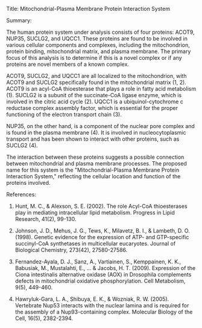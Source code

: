 Title: Mitochondrial-Plasma Membrane Protein Interaction System

Summary:

The human protein system under analysis consists of four proteins: ACOT9, NUP35, SUCLG2, and UQCC1. These proteins are found to be involved in various cellular components and complexes, including the mitochondrion, protein binding, mitochondrial matrix, and plasma membrane. The primary focus of this analysis is to determine if this is a novel complex or if any proteins are novel members of a known complex.

ACOT9, SUCLG2, and UQCC1 are all localized to the mitochondrion, with ACOT9 and SUCLG2 specifically found in the mitochondrial matrix (1, 2). ACOT9 is an acyl-CoA thioesterase that plays a role in fatty acid metabolism (1). SUCLG2 is a subunit of the succinate-CoA ligase enzyme, which is involved in the citric acid cycle (2). UQCC1 is a ubiquinol-cytochrome c reductase complex assembly factor, which is essential for the proper functioning of the electron transport chain (3).

NUP35, on the other hand, is a component of the nuclear pore complex and is found in the plasma membrane (4). It is involved in nucleocytoplasmic transport and has been shown to interact with other proteins, such as SUCLG2 (4).

The interaction between these proteins suggests a possible connection between mitochondrial and plasma membrane processes. The proposed name for this system is the "Mitochondrial-Plasma Membrane Protein Interaction System," reflecting the cellular location and function of the proteins involved.

References:

1. Hunt, M. C., & Alexson, S. E. (2002). The role Acyl-CoA thioesterases play in mediating intracellular lipid metabolism. Progress in Lipid Research, 41(2), 99-130.

2. Johnson, J. D., Mehus, J. G., Tews, K., Milavetz, B. I., & Lambeth, D. O. (1998). Genetic evidence for the expression of ATP- and GTP-specific succinyl-CoA synthetases in multicellular eucaryotes. Journal of Biological Chemistry, 273(42), 27580-27586.

3. Fernandez-Ayala, D. J., Sanz, A., Vartiainen, S., Kemppainen, K. K., Babusiak, M., Mustalahti, E., ... & Jacobs, H. T. (2009). Expression of the Ciona intestinalis alternative oxidase (AOX) in Drosophila complements defects in mitochondrial oxidative phosphorylation. Cell Metabolism, 9(5), 449-460.

4. Hawryluk-Gara, L. A., Shibuya, E. K., & Wozniak, R. W. (2005). Vertebrate Nup53 interacts with the nuclear lamina and is required for the assembly of a Nup93-containing complex. Molecular Biology of the Cell, 16(5), 2382-2394.